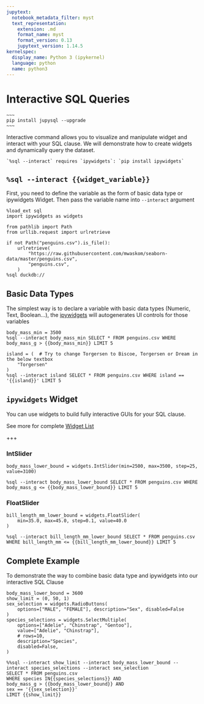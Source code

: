 ```yaml
---
jupytext:
  notebook_metadata_filter: myst
  text_representation:
    extension: .md
    format_name: myst
    format_version: 0.13
    jupytext_version: 1.14.5
kernelspec:
  display_name: Python 3 (ipykernel)
  language: python
  name: python3
---
```


# Interactive SQL Queries

```{versionadded} 0.7
~~~
pip install jupysql --upgrade
~~~
```


Interactive command allows you to visualize and manipulate widget and interact with your SQL clause.
We will demonstrate how to create widgets and dynamically query the dataset.

```{note}
`%sql --interact` requires `ipywidgets`: `pip install ipywidgets`
```

## `%sql --interact {{widget_variable}}`

First, you need to define the variable as the form of basic data type or ipywidgets Widget.
Then pass the variable name into `--interact` argument

```{code-cell} ipython3
%load_ext sql
import ipywidgets as widgets

from pathlib import Path
from urllib.request import urlretrieve

if not Path("penguins.csv").is_file():
    urlretrieve(
        "https://raw.githubusercontent.com/mwaskom/seaborn-data/master/penguins.csv",
        "penguins.csv",
    )
%sql duckdb://
```

## Basic Data Types

The simplest way is to declare a variable with basic data types (Numeric, Text, Boolean...), the [ipywidgets](https://ipywidgets.readthedocs.io/en/stable/examples/Using%20Interact.html?highlight=interact#Basic-interact) will autogenerates UI controls for those variables

```{code-cell} ipython3
body_mass_min = 3500
%sql --interact body_mass_min SELECT * FROM penguins.csv WHERE body_mass_g > {{body_mass_min}} LIMIT 5
```

```{code-cell} ipython3
island = (  # Try to change Torgersen to Biscoe, Torgersen or Dream in the below textbox
    "Torgersen"
)
%sql --interact island SELECT * FROM penguins.csv WHERE island == '{{island}}' LIMIT 5
```

## `ipywidgets` Widget

You can use widgets to build fully interactive GUIs for your SQL clause.

See more for complete [Widget List](https://ipywidgets.readthedocs.io/en/stable/examples/Widget%20List.html)

+++

### IntSlider

```{code-cell} ipython3
body_mass_lower_bound = widgets.IntSlider(min=2500, max=3500, step=25, value=3100)

%sql --interact body_mass_lower_bound SELECT * FROM penguins.csv WHERE body_mass_g <= {{body_mass_lower_bound}} LIMIT 5
```

### FloatSlider

```{code-cell} ipython3
bill_length_mm_lower_bound = widgets.FloatSlider(
    min=35.0, max=45.0, step=0.1, value=40.0
)

%sql --interact bill_length_mm_lower_bound SELECT * FROM penguins.csv WHERE bill_length_mm <= {{bill_length_mm_lower_bound}} LIMIT 5
```

## Complete Example

To demonstrate the way to combine basic data type and ipywidgets into our interactive SQL Clause

```{code-cell} ipython3
body_mass_lower_bound = 3600
show_limit = (0, 50, 1)
sex_selection = widgets.RadioButtons(
    options=["MALE", "FEMALE"], description="Sex", disabled=False
)
species_selections = widgets.SelectMultiple(
    options=["Adelie", "Chinstrap", "Gentoo"],
    value=["Adelie", "Chinstrap"],
    # rows=10,
    description="Species",
    disabled=False,
)
```

```{code-cell} ipython3
%%sql --interact show_limit --interact body_mass_lower_bound --interact species_selections --interact sex_selection
SELECT * FROM penguins.csv 
WHERE species IN{{species_selections}} AND 
body_mass_g > {{body_mass_lower_bound}} AND 
sex == '{{sex_selection}}'
LIMIT {{show_limit}} 
```

```{code-cell} ipython3

```

